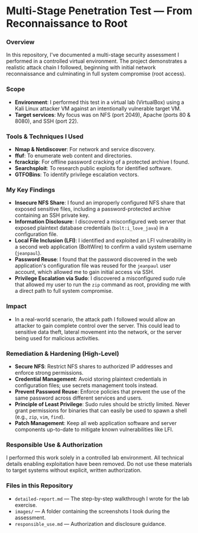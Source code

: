 # Multi-Stage Penetration Test — From Reconnaissance to Root

### **Overview**
In this repository, I've documented a multi-stage security assessment I performed in a controlled virtual environment. The project demonstrates a realistic attack chain I followed, beginning with initial network reconnaissance and culminating in full system compromise (root access).

### **Scope**
- **Environment**: I performed this test in a virtual lab (VirtualBox) using a Kali Linux attacker VM against an intentionally vulnerable target VM.
- **Target services**: My focus was on NFS (port 2049), Apache (ports 80 & 8080), and SSH (port 22).

### **Tools & Techniques I Used**
- **Nmap & Netdiscover**: For network and service discovery.
- **ffuf**: To enumerate web content and directories.
- **fcrackzip**: For offline password cracking of a protected archive I found.
- **Searchsploit**: To research public exploits for identified software.
- **GTFOBins**: To identify privilege escalation vectors.

### **My Key Findings**
- **Insecure NFS Share**: I found an improperly configured NFS share that exposed sensitive files, including a password-protected archive containing an SSH private key.
- **Information Disclosure**: I discovered a misconfigured web server that exposed plaintext database credentials (`bolt:i_love_java`) in a configuration file.
- **Local File Inclusion (LFI)**: I identified and exploited an LFI vulnerability in a second web application (BoltWire) to confirm a valid system username (`jeanpaul`).
- **Password Reuse**: I found that the password discovered in the web application's configuration file was reused for the `jeanpaul` user account, which allowed me to gain initial access via SSH.
- **Privilege Escalation via Sudo**: I discovered a misconfigured sudo rule that allowed my user to run the `zip` command as root, providing me with a direct path to full system compromise.

### **Impact**
- In a real-world scenario, the attack path I followed would allow an attacker to gain complete control over the server. This could lead to sensitive data theft, lateral movement into the network, or the server being used for malicious activities.

### **Remediation & Hardening (High-Level)**
- **Secure NFS**: Restrict NFS shares to authorized IP addresses and enforce strong permissions.
- **Credential Management**: Avoid storing plaintext credentials in configuration files; use secrets management tools instead.
- **Prevent Password Reuse**: Enforce policies that prevent the use of the same password across different services and users.
- **Principle of Least Privilege**: Sudo rules should be strictly limited. Never grant permissions for binaries that can easily be used to spawn a shell (e.g., `zip`, `vim`, `find`).
- **Patch Management**: Keep all web application software and server components up-to-date to mitigate known vulnerabilities like LFI.

### **Responsible Use & Authorization**
I performed this work solely in a controlled lab environment. All technical details enabling exploitation have been removed. Do not use these materials to target systems without explicit, written authorization.

### **Files in this Repository**
- `detailed-report.md` — The step-by-step walkthrough I wrote for the lab exercise.
- `images/` — A folder containing the screenshots I took during the assessment.
- `responsible_use.md` — Authorization and disclosure guidance.
